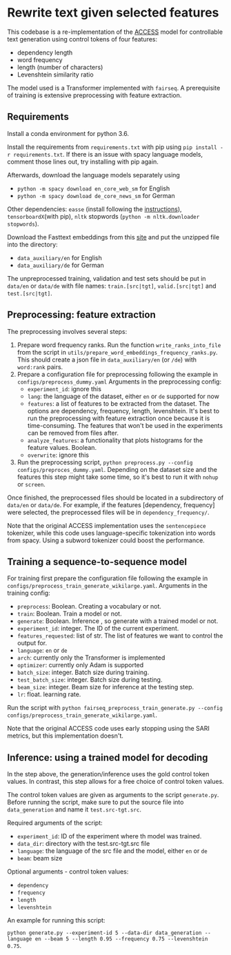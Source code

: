 # Rewrite text given selected features

This codebase is a re-implementation of the [ACCESS](https://arxiv.org/abs/1910.02677) model for controllable text generation using control tokens of four features:
- dependency length
- word frequency
- length (number of characters)
- Levenshtein similarity ratio

The model used is a Transformer implemented with `fairseq`. 
A prerequisite of training is extensive preprocessing with feature extraction.

## Requirements
Install a conda environment for python 3.6.

Install the requirements from `requirements.txt` with pip using `pip install -r requirements.txt`.
If there is an issue with spacy language models, comment those lines out, try installing with pip again.

Afterwards, download the language models separately using
- `python -m spacy download en_core_web_sm` for English
- `python -m spacy download de_core_news_sm` for German

Other dependencies: `easse` (install following the [instructions]([url](https://github.com/feralvam/easse))), `tensorboardX`(with pip), `nltk` stopwords (`python -m nltk.downloader stopwords`).


Download the Fasttext embeddings from this [site](https://fasttext.cc/docs/en/crawl-vectors.html) and put the unzipped file into the directory:
- `data_auxiliary/en` for English
- `data_auxiliary/de` for German

The unpreprocessed training, validation and test sets should be put in `data/en` or `data/de` with file names: `train.[src|tgt]`, `valid.[src|tgt]` and `test.[src|tgt]`.

## Preprocessing: feature extraction
The preprocessing involves several steps:
1) Prepare word frequency ranks. Run the function `write_ranks_into_file` from the script in `utils/prepare_word_embeddings_frequency_ranks.py`. This should create a json file in `data_auxiliary/en` (or `/de`) with `word:rank` pairs.
2) Prepare a configuration file for preprocessing following the example in `configs/preprocess_dummy.yaml`
Arguments in the preprocessing config:
   - `experiment_id`: ignore this
   - `lang`: the language of the dataset, either `en` or `de` supported for now
   - `features`: a list of features to be extracted from the dataset. The options are dependency, frequency, length, levenshtein. It's best to run the preprocessing with feature extraction once because it is time-consuming. The features that won't be used in the experiments can be removed from files after.
   - `analyze_features`: a functionality that plots histograms for the feature values. Boolean.
   - `overwrite`: ignore this
3) Run the preprocessing script, `python preprocess.py --config configs/preproces_dummy.yaml`. Depending on the dataset size and the features this step might take some time, so it's best to run it with `nohup` or `screen`.


Once finished, the preprocessed files should be located in a subdirectory of `data/en` or `data/de`. For example, if the features [dependency, frequency] were selected, the preprocessed files will be in `dependency_frequency/`.

Note that the original ACCESS implementation uses the `sentencepiece` tokenizer, while this code uses language-specific tokenization into words from spacy. Using a subword tokenizer could boost the performance.

## Training a sequence-to-sequence model
For training first prepare the configuration file following the example in `configs/preprocess_train_generate_wikilarge.yaml`.
Arguments in the training config:
- `preprocess`: Boolean. Creating a vocabulary or not.
- `train`: Boolean. Train a model or not.
- `generate`: Boolean. Inference , so generate with a trained model or not.
- `experiment_id`: integer. The ID of the current experiment.
- `features_requested`: list of str. The list of features we want to control the output for.
- `language`: `en` or `de`
- `arch`: currently only the Transformer is implemented
- `optimizer`: currently only Adam is supported
- `batch_size`: integer. Batch size during training.
- `test_batch_size`: integer. Batch size during testing.
- `beam_size`: integer. Beam size for inference at the testing step.
- `lr`: float. learning rate.


Run the script with `python fairseq_preprocess_train_generate.py --config configs/preprocess_train_generate_wikilarge.yaml`.

Note that the original ACCESS code uses early stopping using the SARI metrics, but this implementation doesn't.

## Inference: using a trained model for decoding
In the step above, the generation/inference uses the gold control token values. In contrast, this step allows for a free choice of control token values.

The control token values are given as arguments to the script `generate.py`.
Before running the script, make sure to put the source file into `data_generation` and name it `test.src-tgt.src`.

Required arguments of the script:
- `experiment_id`: ID of the experiment where th model was trained.
- `data_dir`: directory with the test.src-tgt.src file
- `language`: the language of the src file and the model, either `en` or `de`
- `beam`: beam size

Optional arguments - control token values:
- `dependency`
- `frequency`
- `length`
- `levenshtein`

An example for running this script: 

`python generate.py --experiment-id 5 --data-dir data_generation --language en --beam 5 --length 0.95 --frequency 0.75 --levenshtein 0.75`.
